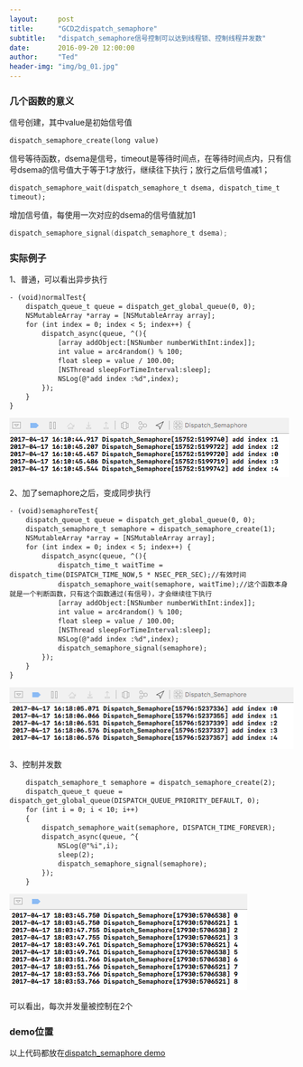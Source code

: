 ```yaml
---
layout:     post
title:      "GCD之dispatch_semaphore"
subtitle:   "dispatch_semaphore信号控制可以达到线程锁、控制线程并发数"
date:       2016-09-20 12:00:00
author:     "Ted"
header-img: "img/bg_01.jpg"
---
```


### 几个函数的意义

信号创建，其中value是初始信号值

````
dispatch_semaphore_create(long value) 
````

 信号等待函数，dsema是信号，timeout是等待时间点，在等待时间点内，只有信号dsema的信号值大于等于1才放行，继续往下执行；放行之后信号值减1；

````
dispatch_semaphore_wait(dispatch_semaphore_t dsema, dispatch_time_t timeout); 
````

增加信号值，每使用一次对应的dsema的信号值就加1

````objective-c
dispatch_semaphore_signal(dispatch_semaphore_t dsema);
````

### 实际例子

1、普通，可以看出异步执行

````
- (void)normalTest{
    dispatch_queue_t queue = dispatch_get_global_queue(0, 0); 
    NSMutableArray *array = [NSMutableArray array];  
    for (int index = 0; index < 5; index++) {      
        dispatch_async(queue, ^(){     
            [array addObject:[NSNumber numberWithInt:index]];          
            int value = arc4random() % 100;           
            float sleep = value / 100.00;           
            [NSThread sleepForTimeInterval:sleep];            
            NSLog(@"add index :%d",index);
        });        
    }
}
````

![](/img/semaphore/semaphore_01.png)

2、加了semaphore之后，变成同步执行

````
- (void)semaphoreTest{
    dispatch_queue_t queue = dispatch_get_global_queue(0, 0);   
    dispatch_semaphore_t semaphore = dispatch_semaphore_create(1);
    NSMutableArray *array = [NSMutableArray array];
    for (int index = 0; index < 5; index++) {       
        dispatch_async(queue, ^(){
            dispatch_time_t waitTime = dispatch_time(DISPATCH_TIME_NOW,5 * NSEC_PER_SEC);//有效时间
            dispatch_semaphore_wait(semaphore, waitTime);//这个函数本身就是一个判断函数，只有这个函数通过(有信号)，才会继续往下执行       
            [array addObject:[NSNumber numberWithInt:index]];
            int value = arc4random() % 100;
            float sleep = value / 100.00;
            [NSThread sleepForTimeInterval:sleep];
            NSLog(@"add index :%d",index);           
            dispatch_semaphore_signal(semaphore);
        });        
    }
}
````

![](/img/semaphore/semaphore_02.png)

3、控制并发数

````
    dispatch_semaphore_t semaphore = dispatch_semaphore_create(2);
    dispatch_queue_t queue = dispatch_get_global_queue(DISPATCH_QUEUE_PRIORITY_DEFAULT, 0);
    for (int i = 0; i < 10; i++)
    {
        dispatch_semaphore_wait(semaphore, DISPATCH_TIME_FOREVER);
        dispatch_async(queue, ^{
            NSLog(@"%i",i);
            sleep(2);
            dispatch_semaphore_signal(semaphore);
        });
    }
````

![](/img/semaphore/semaphore_03.png)

可以看出，每次并发量被控制在2个

### demo位置

以上代码都放在[dispatch_semaphore demo](https://github.com/helloted/dispatch_semaphore) 



